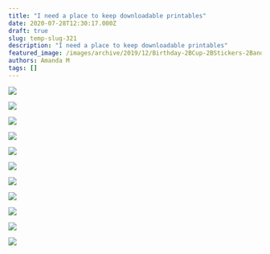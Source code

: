 ```yaml
---
title: "I need a place to keep downloadable printables"
date: 2020-07-28T12:30:17.000Z
draft: true
slug: temp-slug-321
description: "I need a place to keep downloadable printables"
featured_image: /images/archive/2019/12/Birthday-2BCup-2BStickers-2Band-2BUtensil-2BStickers.png
authors: Amanda M
tags: []
---
```


[![](/blog/images/archive/2019/12/Birthday-2BCup-2BStickers-2Band-2BUtensil-2BStickers.png)](/blog/images/archive/2019/12/Birthday-2BCup-2BStickers-2Band-2BUtensil-2BStickers.png)

[![](/blog/images/archive/2019/12/Birthday-2BWall-2BDecal-2BSticker-2B6.png)](/blog/images/archive/2019/12/Birthday-2BWall-2BDecal-2BSticker-2B6.png)

[![](/blog/images/archive/2019/12/Birthday-2BWall-2BDecal-2BSticker-2B5.png)](/blog/images/archive/2019/12/Birthday-2BWall-2BDecal-2BSticker-2B5.png)

[![](/blog/images/archive/2019/12/Birthday-2BWall-2BDecal-2BSticker-2B4.png)](/blog/images/archive/2019/12/Birthday-2BWall-2BDecal-2BSticker-2B4.png)

[![](/blog/images/archive/2019/12/Birthday-2BWall-2BDecal-2BSticker-2B3.png)](/blog/images/archive/2019/12/Birthday-2BWall-2BDecal-2BSticker-2B3.png)

[![](/blog/images/archive/2019/12/Birthday-2BWall-2BDecal-2BSticker-2B2.png)](/blog/images/archive/2019/12/Birthday-2BWall-2BDecal-2BSticker-2B2.png)

[![](/blog/images/archive/2019/12/Birthday-2BWall-2BDecal-2BSticker.png)](/blog/images/archive/2019/12/Birthday-2BWall-2BDecal-2BSticker.png)

![](/blog/images/archive/2019/12/Reward-2BStickers-212x300.png)

[![](/blog/images/archive/2019/12/Luggage-2BStickers.png)](/blog/images/archive/2019/12/Luggage-2BStickers.png)

[![](/blog/images/archive/2019/12/Motivational-2BWall-2BDecall.png)](/blog/images/archive/2019/12/Motivational-2BWall-2BDecall.png)

[![](/blog/images/archive/2019/12/Feng-2BShui-2BStickers-2B4.png)](/blog/images/archive/2019/12/Feng-2BShui-2BStickers-2B4.png)